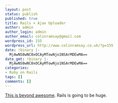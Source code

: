 ```yaml
---
layout: post
status: publish
published: true
title: Rails + Ajax Uploader
author: admin
author_login: admin
author_email: colinramsay@gmail.com
wordpress_id: 155
wordpress_url: http://www.colinramsay.co.uk/?p=155
date: !binary |-
  MjAwNS0wNC0xOCAyMTowNjo1NSArMDEwMA==
date_gmt: !binary |-
  MjAwNS0wNC0xOCAyMTowNjo1NSArMDEwMA==
categories:
- Ruby on Rails
tags: []
comments: []
---
```

<p><a href="http://sean.treadway.info/demo/upload">This is beyond awesome</a>. Rails is going to be huge.</p>
